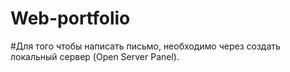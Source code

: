 # Web-portfolio
#Для того чтобы написать письмо, необходимо через создать локальный сервер (Open Server Panel).
